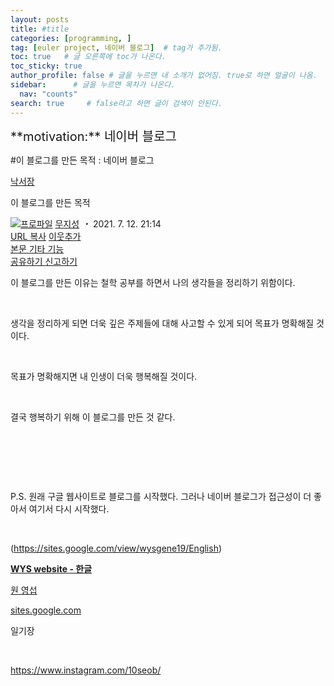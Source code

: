 ```yaml
---
layout: posts
title: #title
categories: [programming, ]
tag: [euler project, 네이버 블로그]  # tag가 추가됨.
toc: true   # 글 오른쪽에 toc가 나온다.
toc_sticky: true
author_profile: false # 글을 누르면 내 소개가 없어짐. true로 하면 얼굴이 나옴.
sidebar:      # 글을 누르면 목차가 나온다.
  nav: "counts" 
search: true     # false라고 하면 글이 검색이 안된다.
---
```


<div class="notice--info" markdown="1" style='font-size: 20px'>
**motivation:** 네이버 블로그 
</div>



#이 블로그를 만든 목적 : 네이버 블로그
<div class="wrap_rabbit pcol2 _param(1) _postViewArea222429131120" id="post-view222429131120">
<!-- Rabbit HTML --><div class="se-viewer se-theme-default" lang="ko-KR">
<!-- SE_DOC_HEADER_START -->
<div class="se-component se-documentTitle se-l-default" id="SE-5937291c-9d8d-469c-874e-7c800db8b721">
<div class="se-component-content">
<div class="se-section se-section-documentTitle se-l-default se-section-align-left">
<!-- -->
<div class="blog2_series">
<a class="pcol2" href="/PostList.naver?blogId=wys000112&amp;categoryNo=1&amp;from=postList&amp;parentCategoryNo=1" onclick="nclk_v2(this,'pst.category','','');">낙서장</a>
</div>
<div class="pcol1">
<!-- -->
<div class="se-module se-module-text se-title-text">
<p class="se-text-paragraph se-text-paragraph-align-" id="SE-ce448487-0fb1-456a-a070-dcf6250ae779" style=""><span class="se-fs- se-ff-" id="SE-84cc41bc-1e6c-433b-b01d-66ab029563b3" style=""><!-- -->이 블로그를 만든 목적<!-- --></span></p> </div>
<!-- -->
</div>
<div class="blog2_container">
<span class="writer">
<span class="area_profile"><a class="link" href="https://blog.naver.com/wys000112" onclick="nclk_v2(this,'pst.profile','','');" target="_top"><img alt="프로파일" class="img" src="https://blogpfthumb-phinf.pstatic.net/MjAyMjA1MjVfMTA0/MDAxNjUzNDcxMTU4NTkw.MKx5XZzKhkVnSwLw5O1NM-J45hdDNIrADB_V9VVQBOAg.OkL09v5VWJCO9xIBu4VTEzVASngUXGDvkf4D_exCZsEg.PNG.wys000112/%EB%AC%B4%EC%A7%80%EC%84%B1.png/%25EB%25AC%25B4%25EC%25A7%2580%25EC%2584%25B1.png?type=s1"/></a></span>
<span class="nick"><a class="link pcol2" href="https://blog.naver.com/wys000112" onclick="nclk_v2(this,'pst.username','','');" target="_top">무지성</a></span>
</span>
<i class="dot"> ・ </i>
<span class="se_publishDate pcol2">2021. 7. 12. 21:14</span>
</div>
<div class="blog2_post_function">
<a class="url pcol2 _setClipboard _returnFalse _se3copybtn _transPosition" href="#" id="copyBtn_222429131120" style="cursor:pointer;" title="https://blog.naver.com/wys000112/222429131120">URL 복사</a>
<a class="btn_buddy btn_addbuddy pcol2 _buddy_popup_btn _returnFalse" href="#" onclick="nclk_v2(this,'pst.addnei','','');"><i class="ico"></i> 이웃추가<i class="aline"></i></a>
<div class="overflow_menu">
<a area-expanded="false" area-haspopup="true" class="btn_overflow_menu _open_overflowmenu pcol2 _param(222429131120) _returnFalse" href="#" role="button"><span class="blind">본문 기타 기능</span></a>
<div area-hidden="true" class="lyr_overflow_menu" id="overflowmenu-222429131120">
<a class="naver-splugin btn_splugin share _title_share" data-canonical-url="https://blog.naver.com/wys000112/222429131120" data-likecontentsid="wys000112_222429131120" data-likeserviceid="BLOG" data-logdomain="https://proxy.blog.naver.com/spi/v1/api/shareLog" data-me-display="off" data-oninitialize="splugin_oninitialize(1);" data-option="{baseElement:'_title_spiButton', layerPosition:'outside-bottom', align:'right', marginLeft:0, marginTop:4}" data-style="unity" data-url="https://blog.naver.com/wys000112/222429131120" href="#" id="_title_spiButton" onclick="return false;">
                   공유하기
                <span class="ico_share _title_share_icon"></span>
</a>
<a class="_report _param(https://srp2.naver.com/report?svc=BLG&amp;exit=close&amp;ctype=AA01&amp;cwriterenc=%2BJ26hVcHKcKq8rDkJ7sbW9%2B14RHPEInI0zR3tS4hXRE%3D&amp;ctitle=%EC%9D%B4%20%EB%B8%94%EB%A1%9C%EA%B7%B8%EB%A5%BC%20%EB%A7%8C%EB%93%A0%20%EB%AA%A9%EC%A0%81&amp;cwriter=wys0*****&amp;dark=disable&amp;memtype=Y&amp;env=pc&amp;cnickname=wys0*****&amp;vsvc=BLG&amp;cid=wys000112%40%4051896191%40%40mylog%40%40222429131120) _returnFalse" href="#">신고하기<span class="ico_report"></span></a>
</div>
</div>
<input alt="url" class="copyTargetUrl" style="display:none;" title="URL 복사" type="text" value="https://blog.naver.com/wys000112/222429131120"/>
</div>
<!-- -->
</div>
</div>
</div>
<!-- B2C 상품 -->
<!-- _BLOG_CONTENTS_HEADER_TAIL -->
<!-- SE_DOC_HEADER_END -->
<div class="se-main-container">
<div class="se-component se-text se-l-default" id="SE-1ae00ee2-56b9-4a38-a770-352912239342">
<div class="se-component-content">
<div class="se-section se-section-text se-l-default">
<div class="se-module se-module-text">
<!-- SE-TEXT { --><p class="se-text-paragraph se-text-paragraph-align-" id="SE-021e7457-8c3e-45be-8d9c-5caf5f2092d2" style=""><span class="se-fs- se-ff-" id="SE-b67547b1-1e64-4710-b61c-41b952ceeb10" style="">이 블로그를 만든 이유는 철학 공부를 하면서 나의 생각들을 정리하기 위함이다.</span></p><!-- } SE-TEXT --><!-- SE-TEXT { --><p class="se-text-paragraph se-text-paragraph-align-" id="SE-731bb7c4-8826-4c46-b23e-6ed7ba498dea" style=""><span class="se-fs- se-ff-" id="SE-7694317e-be91-4e5f-ba0e-0174ac19aeb3" style="">​</span></p><!-- } SE-TEXT --><!-- SE-TEXT { --><p class="se-text-paragraph se-text-paragraph-align-" id="SE-c018a99c-4e36-41c9-bff4-ceca42201515" style=""><span class="se-fs- se-ff-" id="SE-af4db554-0e21-4c21-adae-b31fd9b8481e" style="">생각을 정리하게 되면 더욱 깊은 주제들에 대해 사고할 수 있게 되어 목표가 명확해질 것이다.</span></p><!-- } SE-TEXT --><!-- SE-TEXT { --><p class="se-text-paragraph se-text-paragraph-align-" id="SE-fa06d2f0-e5aa-4af6-b3ee-bb4bf1982bc0" style=""><span class="se-fs- se-ff-" id="SE-27689fea-089e-4a9f-a903-3a956b4fc647" style="">​</span></p><!-- } SE-TEXT --><!-- SE-TEXT { --><p class="se-text-paragraph se-text-paragraph-align-" id="SE-a29b778b-ba06-49fc-85d6-a992b4498ec1" style=""><span class="se-fs- se-ff-" id="SE-caa874f7-f853-4c04-b5ce-8bc42c0829c8" style="">목표가 명확해지면 내 인생이 더욱 행복해질 것이다.</span></p><!-- } SE-TEXT --><!-- SE-TEXT { --><p class="se-text-paragraph se-text-paragraph-align-" id="SE-4c6f8b6c-eb4f-4262-8bc9-090344ff4670" style=""><span class="se-fs- se-ff-" id="SE-82260992-58f6-4a56-8aed-01747080c7b3" style="">​</span></p><!-- } SE-TEXT --><!-- SE-TEXT { --><p class="se-text-paragraph se-text-paragraph-align-" id="SE-dd86ee93-056f-4cdd-8380-16307d98a7c1" style=""><span class="se-fs- se-ff-" id="SE-e0463abb-e4c6-446b-a72a-702df0ca3ef1" style="">결국 행복하기 위해 이 블로그를 만든 것 같다.</span></p><!-- } SE-TEXT --><!-- SE-TEXT { --><p class="se-text-paragraph se-text-paragraph-align-" id="SE-b087bb10-6d13-48bf-85d0-c2d48575ae7f" style=""><span class="se-fs- se-ff-" id="SE-6a044ebb-ef69-41bb-b299-49301391e0a3" style="">​</span></p><!-- } SE-TEXT --><!-- SE-TEXT { --><p class="se-text-paragraph se-text-paragraph-align-" id="SE-484ade7f-16af-4cda-a59f-9e6860bdc364" style=""><span class="se-fs- se-ff-" id="SE-c1a2e513-e6b2-48c5-967c-f745142be402" style="">​</span></p><!-- } SE-TEXT --><!-- SE-TEXT { --><p class="se-text-paragraph se-text-paragraph-align-" id="SE-1e19b691-c0ff-41a8-86dc-7ac67d637591" style=""><span class="se-fs- se-ff-" id="SE-0b6bf573-c131-4ea5-a90f-9b4bdd12a133" style="">​</span></p><!-- } SE-TEXT --><!-- SE-TEXT { --><p class="se-text-paragraph se-text-paragraph-align-" id="SE-8904e3bb-47b6-4d49-abe1-9dace86c4d60" style=""><span class="se-fs- se-ff-" id="SE-98c7c024-afba-4e5a-88c0-88400bd31e35" style="">P.S. 원래 구글 웹사이트로 블로그를 시작했다. 그러나 네이버 블로그가 접근성이 더 좋아서 여기서 다시 시작했다.</span></p><!-- } SE-TEXT --><!-- SE-TEXT { --><p class="se-text-paragraph se-text-paragraph-align-" id="SE-66860f1f-8658-40e6-9035-5acbbdfce30d" style=""><span class="se-fs- se-ff-" id="SE-13a39ee0-bcf9-4d53-9581-5e2651d40d8b" style="">​</span></p><!-- } SE-TEXT --><!-- SE-TEXT { --><p class="se-text-paragraph se-text-paragraph-align-" id="SE-03df20ad-e568-47dd-a3a5-789fbe1f4b5d" style=""><span class="se-fs- se-ff-" id="SE-96ff9da4-9792-498f-937d-faaf97f84b56" style="">(</span><span class="se-fs- se-ff-" id="SE-5477f65e-b9f2-44f0-aaa7-fd54f05ed3eb" style=""><a class="se-link" href="https://sites.google.com/view/wysgene19/English" target="_blank">https://sites.google.com/view/wysgene19/English</a></span><span class="se-fs- se-ff-" id="SE-f86cf7a4-192b-4ce5-8ec1-4bb4ba7d2865" style="">)</span></p><!-- } SE-TEXT -->
</div>
</div>
</div>
</div> <div class="se-component se-oglink se-l-text" id="SE-2744b841-7975-46ac-a8fa-a91ae3aefd14">
<div class="se-component-content">
<div class="se-section se-section-oglink se-l-text se-section-align-">
<div class="se-module se-module-oglink">
<a class="se-oglink-info" href="https://sites.google.com/view/wysgene19/English" target="_blank">
<div class="se-oglink-info-container">
<strong class="se-oglink-title">WYS website - 한글</strong>
<p class="se-oglink-summary">원 영섭</p>
<p class="se-oglink-url">sites.google.com</p>
</div>
</a>
</div>
</div>
</div>
<script class="__se_module_data" data-module='{"type":"v2_oglink", "id" :"SE-2744b841-7975-46ac-a8fa-a91ae3aefd14", "data" : {"link" : "https://sites.google.com/view/wysgene19/English", "isVideo" : "false", "thumbnail" : "https://dthumb-phinf.pstatic.net/?src=%22https%3A%2F%2Flh4.googleusercontent.com%2F5SMnCKdRIO-ALlBZDyyBFhrygtwP_N6NVLyBJEhg6wXetSOKLiOGhELGQT10ZSgtCaBUAPQn7jBZrCJFH-_uJevvUed3sXEcpibJwXkxUl13HV4odS0II3rUkh--jBRaNQ%3Dw1280%22&amp;type=ff120"}}' type="text/data"></script>
</div> <div class="se-component se-text se-l-default" id="SE-5bea50b3-5a25-4a23-a02a-d205d30a4a68">
<div class="se-component-content">
<div class="se-section se-section-text se-l-default">
<div class="se-module se-module-text">
<!-- SE-TEXT { --><p class="se-text-paragraph se-text-paragraph-align-" id="SE-8812fe03-73af-494d-a593-3c171d30829c" style=""><span class="se-fs- se-ff-" id="SE-9ad18d58-e85b-45c7-aca2-ad863eaf9550" style="">일기장</span></p><!-- } SE-TEXT --><!-- SE-TEXT { --><p class="se-text-paragraph se-text-paragraph-align-" id="SE-0a0f5984-d9b6-479f-a838-2ba0b72ef495" style=""><span class="se-fs- se-ff-" id="SE-b2d08811-0eff-41f1-b7ce-4e255768771f" style="">​</span></p><!-- } SE-TEXT --><!-- SE-TEXT { --><p class="se-text-paragraph se-text-paragraph-align-" id="SE-c698fc87-8ed4-4045-a51c-51a480ad0e03" style=""><span class="se-fs- se-ff- se-style-unset" id="SE-ebf77f22-5279-4763-ab54-5638ac58a582" style=""><a class="se-link" href="https://www.google.com/url?q=https%3A%2F%2Fwww.instagram.com%2F10seob%2F&amp;sa=D&amp;sntz=1&amp;usg=AFQjCNEWYx1ZrU9bOSzeMIkljMXOjJSHmQ" target="_blank">https://www.instagram.com/10seob/</a></span></p><!-- } SE-TEXT --><!-- SE-TEXT { --><p class="se-text-paragraph se-text-paragraph-align-" id="SE-c8a89894-3736-4806-ad72-013d68ca93b5" style=""><span class="se-fs- se-ff-" id="SE-8da3aa41-4be8-4758-9858-976e82561d87" style="">​</span></p><!-- } SE-TEXT -->
</div>
</div>
</div>
</div> </div>
</div>
</div>